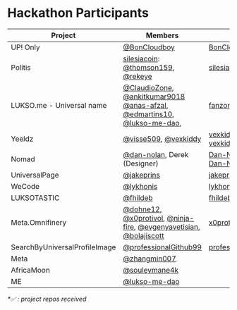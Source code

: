 # Hackathon Participants

| Project                       | Members                                                                                                                                                                                                                                              | Repo                                                                                                                                                                                                      | Submitted\* |
| ----------------------------- | ---------------------------------------------------------------------------------------------------------------------------------------------------------------------------------------------------------------------------------------------------- | --------------------------------------------------------------------------------------------------------------------------------------------------------------------------------------------------------- | ----------- |
| UP! Only                      | [@BonCloudboy](https://github.com/BonCloudboy)                                                                                                                                                                                                       | [BonCloudboy/lukso-hackathon](https://github.com/BonCloudboy/lukso-hackathon)                                                                                                                             | ✅          |
| Politis                       | [silesiacoin](https://github.com/silesiacoin): [@thomson159](https://github.com/thomson159), [@rekeye](https://github.com/rekeye)                                                                                                                    | [silesiacoin/Politis](https://github.com/silesiacoin/Politis)                                                                                                                                             | ✅          |
| LUKSO.me - Universal name     | [@ClaudioZone](https://github.com/claudioZone), [@ankitkumar9018](https://github.com/ankitkumar9018) [@anas-afzal](https://github.com/anas-afzal), [@edmartins10](https://github.com/edmartins10), [@lukso-me-dao](https://github.com/lukso-me-dao), | [fanzone-media/lns](https://github.com/fanzone-media/lns)                                                                                                                                                 | ✅          |
| Yeeldz                        | [@visse509](https://github.com/visse509), [@vexkiddy](https://github.com/vexkiddy)                                                                                                                                                                   | [vexkiddy/yeeldz](https://github.com/vexkiddy/yeeldz) / [visse509/yeeldz-api2](https://github.com/visse509/yeeldz-api2) / [vexkiddy/yeeldzscan](https://github.com/vexkiddy/yeeldzscan)                   | ✅          |
| Nomad                         | [@dan-nolan](https://github.com/dan-nolan), Derek (Designer)                                                                                                                                                                                         | [Dan-Nolan/Nomad](https://github.com/Dan-Nolan/Nomad) / [Dan-Nolan/Nomad-World](https://github.com/Dan-Nolan/Nomad-World) / [Dan-Nolan/Nomad-Town-Square](https://github.com/Dan-Nolan/Nomad-Town-Square) | ✅          |
| UniversalPage                 | [@jakeprins](https://github.com/jakeprins)                                                                                                                                                                                                           | [jakeprins/universal-page](https://github.com/jakeprins/universal-page)                                                                                                                                   | ✅          |
| WeCode                        | [@lykhonis](https://github.com/lykhonis)                                                                                                                                                                                                             | [lykhonis/lukso-hack-WeCode](https://github.com/lykhonis/lukso-hack-WeCode)                                                                                                                               | ✅          |
| LUKSOTASTIC                   | [@fhildeb](https://github.com/fhildeb)                                                                                                                                                                                                               | [fhildeb/luksotastic](https://github.com/fhildeb/luksotastic)                                                                                                                                             | ✅          |
| Meta.Omnifinery               | [@dohne12](https://github.com/dohne12), [@x0protivol](https://github.com/x0protivol), [@ninja-fire](https://github.com/ninja-fire), [@evgenyavetisian](https://github.com/evgenyavetisian), [@bolajiscott](https://github.com/bolajiscott)           | [x0protivol/Meta.omni-Lukso-blockchain](https://github.com/x0protivol/Meta.omni-Lukso-blockchain)                                                                                                         | ✅          |
| SearchByUniversalProfileImage | [@professionalGithub99](https://github.com/professionalGithub99)                                                                                                                                                                                     | [professionalGithub99/SearchUniversalProfileByImage](https://github.com/professionalGithub99/SearchUniversalProfileByImage)                                                                               | ✅          |
| Meta                          | [@zhangmin007](https://github.com/zhangmin007)                                                                                                                                                                                                       |                                                                                                                                                                                                           |             |
| AfricaMoon                    | [@souleymane4k](https://github.com/souleymane4k)                                                                                                                                                                                                     |                                                                                                                                                                                                           |             |
| ME                            | [@lukso-me-dao](https://github.com/lukso-me-dao)                                                                                                                                                                                                     |                                                                                                                                                                                                           |             |

  _\*✅ : project repos received_
